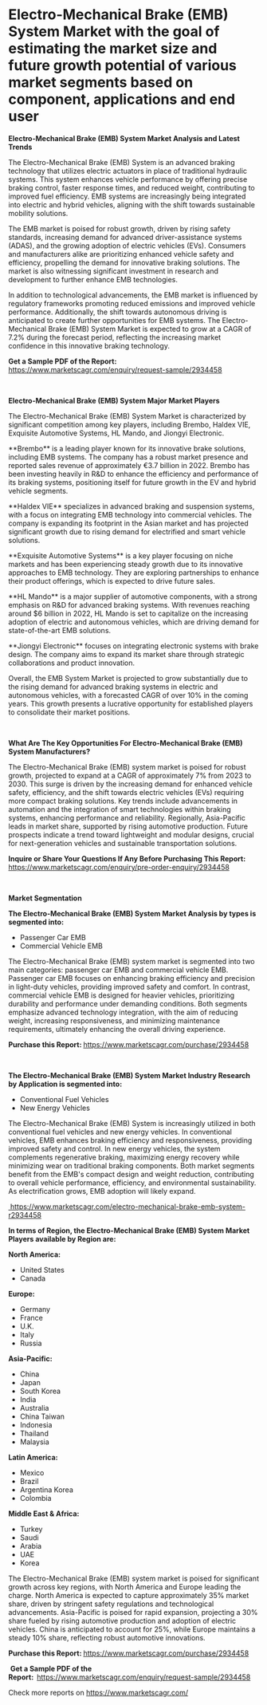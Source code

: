 <p><h1>Electro-Mechanical Brake (EMB) System Market with the goal of estimating the market size and future growth potential of various market segments based on component, applications and end user</h1></p><p><strong>Electro-Mechanical Brake (EMB) System Market Analysis and Latest Trends</strong></p>
<p><p>The Electro-Mechanical Brake (EMB) System is an advanced braking technology that utilizes electric actuators in place of traditional hydraulic systems. This system enhances vehicle performance by offering precise braking control, faster response times, and reduced weight, contributing to improved fuel efficiency. EMB systems are increasingly being integrated into electric and hybrid vehicles, aligning with the shift towards sustainable mobility solutions.</p><p>The EMB market is poised for robust growth, driven by rising safety standards, increasing demand for advanced driver-assistance systems (ADAS), and the growing adoption of electric vehicles (EVs). Consumers and manufacturers alike are prioritizing enhanced vehicle safety and efficiency, propelling the demand for innovative braking solutions. The market is also witnessing significant investment in research and development to further enhance EMB technologies.</p><p>In addition to technological advancements, the EMB market is influenced by regulatory frameworks promoting reduced emissions and improved vehicle performance. Additionally, the shift towards autonomous driving is anticipated to create further opportunities for EMB systems. The Electro-Mechanical Brake (EMB) System Market is expected to grow at a CAGR of 7.2% during the forecast period, reflecting the increasing market confidence in this innovative braking technology.</p></p>
<p><strong>Get a Sample PDF of the Report:&nbsp;</strong> <a href="https://www.marketscagr.com/enquiry/request-sample/2934458?utm_campaign=1902&utm_medium=2&utm_source=Github&utm_content=ia&utm_term=13032025&utm_id=electro-mechanical-brake-emb-system">https://www.marketscagr.com/enquiry/request-sample/2934458</a></p>
<p>&nbsp;</p>
<p><strong>Electro-Mechanical Brake (EMB) System Major Market Players</strong></p>
<p><p>The Electro-Mechanical Brake (EMB) System Market is characterized by significant competition among key players, including Brembo, Haldex VIE, Exquisite Automotive Systems, HL Mando, and Jiongyi Electronic.</p><p>**Brembo** is a leading player known for its innovative brake solutions, including EMB systems. The company has a robust market presence and reported sales revenue of approximately €3.7 billion in 2022. Brembo has been investing heavily in R&D to enhance the efficiency and performance of its braking systems, positioning itself for future growth in the EV and hybrid vehicle segments.</p><p>**Haldex VIE** specializes in advanced braking and suspension systems, with a focus on integrating EMB technology into commercial vehicles. The company is expanding its footprint in the Asian market and has projected significant growth due to rising demand for electrified and smart vehicle solutions.</p><p>**Exquisite Automotive Systems** is a key player focusing on niche markets and has been experiencing steady growth due to its innovative approaches to EMB technology. They are exploring partnerships to enhance their product offerings, which is expected to drive future sales.</p><p>**HL Mando** is a major supplier of automotive components, with a strong emphasis on R&D for advanced braking systems. With revenues reaching around $6 billion in 2022, HL Mando is set to capitalize on the increasing adoption of electric and autonomous vehicles, which are driving demand for state-of-the-art EMB solutions.</p><p>**Jiongyi Electronic** focuses on integrating electronic systems with brake design. The company aims to expand its market share through strategic collaborations and product innovation.</p><p>Overall, the EMB System Market is projected to grow substantially due to the rising demand for advanced braking systems in electric and autonomous vehicles, with a forecasted CAGR of over 10% in the coming years. This growth presents a lucrative opportunity for established players to consolidate their market positions.</p></p>
<p>&nbsp;</p>
<p><strong>What Are The Key Opportunities For Electro-Mechanical Brake (EMB) System Manufacturers?</strong></p>
<p><p>The Electro-Mechanical Brake (EMB) system market is poised for robust growth, projected to expand at a CAGR of approximately 7% from 2023 to 2030. This surge is driven by the increasing demand for enhanced vehicle safety, efficiency, and the shift towards electric vehicles (EVs) requiring more compact braking solutions. Key trends include advancements in automation and the integration of smart technologies within braking systems, enhancing performance and reliability. Regionally, Asia-Pacific leads in market share, supported by rising automotive production. Future prospects indicate a trend toward lightweight and modular designs, crucial for next-generation vehicles and sustainable transportation solutions.</p></p>
<p><strong>Inquire or Share Your Questions If Any Before Purchasing This Report:</strong> <a href="https://www.marketscagr.com/enquiry/pre-order-enquiry/2934458?utm_campaign=1902&utm_medium=2&utm_source=Github&utm_content=ia&utm_term=13032025&utm_id=electro-mechanical-brake-emb-system">https://www.marketscagr.com/enquiry/pre-order-enquiry/2934458</a></p>
<p>&nbsp;</p>
<p><strong>Market Segmentation</strong></p>
<p><strong>The Electro-Mechanical Brake (EMB) System Market Analysis by types is segmented into:</strong></p>
<p><ul><li>Passenger Car EMB</li><li>Commercial Vehicle EMB</li></ul></p>
<p><p>The Electro-Mechanical Brake (EMB) system market is segmented into two main categories: passenger car EMB and commercial vehicle EMB. Passenger car EMB focuses on enhancing braking efficiency and precision in light-duty vehicles, providing improved safety and comfort. In contrast, commercial vehicle EMB is designed for heavier vehicles, prioritizing durability and performance under demanding conditions. Both segments emphasize advanced technology integration, with the aim of reducing weight, increasing responsiveness, and minimizing maintenance requirements, ultimately enhancing the overall driving experience.</p></p>
<p><strong>Purchase this Report:&nbsp;</strong><a href="https://www.marketscagr.com/purchase/2934458?utm_campaign=1902&utm_medium=2&utm_source=Github&utm_content=ia&utm_term=13032025&utm_id=electro-mechanical-brake-emb-system">https://www.marketscagr.com/purchase/2934458</a></p>
<p>&nbsp;</p>
<p><strong>The Electro-Mechanical Brake (EMB) System Market Industry Research by Application is segmented into:</strong></p>
<p><ul><li>Conventional Fuel Vehicles</li><li>New Energy Vehicles</li></ul></p>
<p><p>The Electro-Mechanical Brake (EMB) System is increasingly utilized in both conventional fuel vehicles and new energy vehicles. In conventional vehicles, EMB enhances braking efficiency and responsiveness, providing improved safety and control. In new energy vehicles, the system complements regenerative braking, maximizing energy recovery while minimizing wear on traditional braking components. Both market segments benefit from the EMB's compact design and weight reduction, contributing to overall vehicle performance, efficiency, and environmental sustainability. As electrification grows, EMB adoption will likely expand.</p></p>
<p><a href="https://www.marketscagr.com/electro-mechanical-brake-emb-system-r2934458?utm_campaign=1902&utm_medium=2&utm_source=Github&utm_content=ia&utm_term=13032025&utm_id=electro-mechanical-brake-emb-system">&nbsp;https://www.marketscagr.com/electro-mechanical-brake-emb-system-r2934458</a></p>
<p><strong>In terms of Region, the Electro-Mechanical Brake (EMB) System Market Players available by Region are:</strong></p>
<p>
    <p> <strong> North America: </strong>
        <ul>
            <li>United States</li>
            <li>Canada</li>
        </ul>
        </p> 
    <p> <strong> Europe: </strong>
        <ul>
            <li>Germany</li>
            <li>France</li>
            <li>U.K.</li>
            <li>Italy</li>
            <li>Russia</li>
        </ul>
        </p> 
    <p> <strong> Asia-Pacific: </strong>
        <ul>
            <li>China</li>
            <li>Japan</li>
            <li>South Korea</li>
            <li>India</li>
            <li>Australia</li>
            <li>China Taiwan</li>
            <li>Indonesia</li>
            <li>Thailand</li>
            <li>Malaysia</li>
        </ul>
        </p> 
    <p> <strong> Latin America: </strong>
        <ul>
            <li>Mexico</li>
            <li>Brazil</li>
            <li>Argentina Korea</li>
            <li>Colombia</li>
        </ul>
        </p> 
    <p> <strong> Middle East & Africa: </strong>
        <ul>
            <li>Turkey</li>
            <li>Saudi</li>
            <li>Arabia</li>
            <li>UAE</li>
            <li>Korea</li>
        </ul>
    </p>
    </p>
<p><p>The Electro-Mechanical Brake (EMB) system market is poised for significant growth across key regions, with North America and Europe leading the charge. North America is expected to capture approximately 35% market share, driven by stringent safety regulations and technological advancements. Asia-Pacific is poised for rapid expansion, projecting a 30% share fueled by rising automotive production and adoption of electric vehicles. China is anticipated to account for 25%, while Europe maintains a steady 10% share, reflecting robust automotive innovations.</p></p>
<p><strong>Purchase this Report: </strong><a href="https://www.marketscagr.com/purchase/2934458?utm_campaign=1902&utm_medium=2&utm_source=Github&utm_content=ia&utm_term=13032025&utm_id=electro-mechanical-brake-emb-system">https://www.marketscagr.com/purchase/2934458</a></p>
<p>&nbsp;<strong>Get a Sample PDF of the Report:&nbsp;&nbsp;</strong><a href="https://www.marketscagr.com/enquiry/request-sample/2934458?utm_campaign=1902&utm_medium=2&utm_source=Github&utm_content=ia&utm_term=13032025&utm_id=electro-mechanical-brake-emb-system">https://www.marketscagr.com/enquiry/request-sample/2934458</a></p>
<p><strong></strong></p>
<p>Check more reports on <a href="https://www.marketscagr.com/?utm_campaign=1902&utm_medium=2&utm_source=Github&utm_content=ia&utm_term=13032025&utm_id=electro-mechanical-brake-emb-system">https://www.marketscagr.com/</a></p>